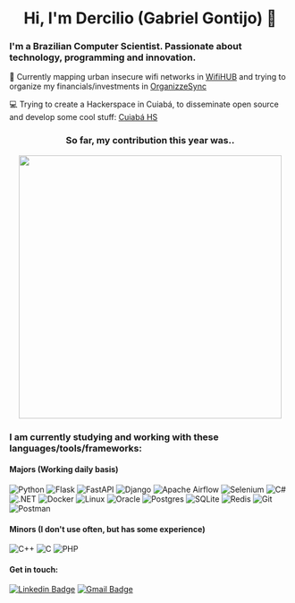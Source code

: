 <h1 align="center">Hi, I'm Dercilio (Gabriel Gontijo) 👋</h1>

<h3 align="left">I'm a Brazilian Computer Scientist. Passionate about technology, programming and innovation.</h3>

💾 Currently mapping urban insecure wifi networks in [WifiHUB](https://github.com/GGontijo/WiFiHub) and trying to organize my financials/investments in [OrganizzeSync](https://github.com/GGontijo/OrganizzeSync)

‍💻 Trying to create a Hackerspace in Cuiabá, to disseminate open source and develop some cool stuff: [Cuiabá HS](https://cuiaba-hackerspace.github.io/)

<div style="text-align: center;">
    <h3>So far, my contribution this year was.. </h3>
    <img width="470px" src="https://github-readme-stats-9q23.vercel.app/api?username=GGontijo&show_icons=true&theme=dark&hide_border=true"/>
</div>


### I am currently studying and working with these languages/tools/frameworks:

#### Majors (Working daily basis)
![Python](https://img.shields.io/badge/Python-3776AB?style=for-the-badge&logo=python&logoColor=white)
![Flask](https://img.shields.io/badge/Flask-000000?style=for-the-badge&logo=flask&logoColor=white)
![FastAPI](https://img.shields.io/badge/FastAPI-005571?style=for-the-badge&logo=fastapi&logoColor=white)
![Django](https://img.shields.io/badge/django-%23092E20.svg?style=for-the-badge&logo=django&logoColor=white)
![Apache Airflow](https://img.shields.io/badge/Airflow-017CEE?style=for-the-badge&logo=Apache%20Airflow&logoColor=white)
![Selenium](https://img.shields.io/badge/-selenium-%43B02A?style=for-the-badge&logo=selenium&logoColor=white)
![C#](https://img.shields.io/badge/c%23-%23239120.svg?style=for-the-badge&logo=c-sharp&logoColor=white)
![.NET](https://img.shields.io/badge/.NET-5C2D91?style=for-the-badge&logo=.net&logoColor=white)
![Docker](https://img.shields.io/badge/docker-%230db7ed.svg?style=for-the-badge&logo=docker&logoColor=white)
![Linux](https://img.shields.io/badge/Linux-FCC624?style=for-the-badge&logo=linux&logoColor=black)
![Oracle](https://img.shields.io/badge/Oracle-F80000?style=for-the-badge&logo=oracle&logoColor=white)
![Postgres](https://img.shields.io/badge/postgres-%23316192.svg?style=for-the-badge&logo=postgresql&logoColor=white)
![SQLite](https://img.shields.io/badge/SQLite-07405E?style=for-the-badge&logo=sqlite&logoColor=white)
![Redis](https://img.shields.io/badge/redis-%23DD0031.svg?&style=for-the-badge&logo=redis&logoColor=white)
![Git](https://img.shields.io/badge/git-%23F05033.svg?style=for-the-badge&logo=git&logoColor=white)
![Postman](https://img.shields.io/badge/Postman-FF6C37?style=for-the-badge&logo=Postman&logoColor=white)

#### Minors (I don't use often, but has some experience)

![C++](https://img.shields.io/badge/c++-%2300599C.svg?style=for-the-badge&logo=c%2B%2B&logoColor=white)
![C](https://img.shields.io/badge/c-%2300599C.svg?style=for-the-badge&logo=c&logoColor=white)
![PHP](https://img.shields.io/badge/php-%23777BB4.svg?style=for-the-badge&logo=php&logoColor=white)

#### Get in touch:
[![Linkedin Badge](https://img.shields.io/badge/-Gabriel%20Gontijo-1c61bd?style=flat-square&logo=Linkedin&logoColor=white&link=https://www.linkedin.com/in/gabrieldercilio/)](https://www.linkedin.com/in/gabrieldercilio/)
[![Gmail Badge](https://img.shields.io/badge/-Gmail-c14438?style=flat-square&logo=Gmail&logoColor=white&link=mailto:gabrieldercilio08@gmail.com)](mailto:gabrieldercilio08@gmail.com)
